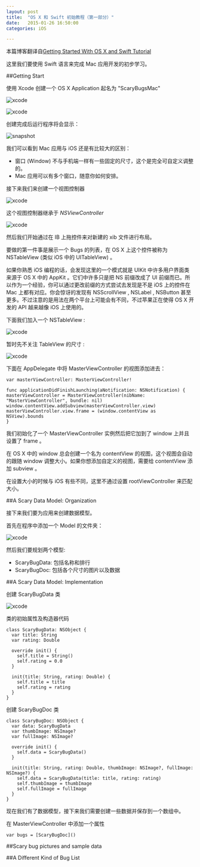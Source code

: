 ```yaml
---
layout: post
title:  "OS X 和 Swift 初始教程（第一部分）"
date:   2015-01-26 16:50:00
categories: iOS

---
```


本篇博客翻译自[Getting Started With OS X and Swift Tutorial][1]

这里我们要使用 Swift 语言来完成 Mac 应用开发的初步学习。

##Getting Start

使用 Xcode 创建一个 OS X Application 起名为 "ScaryBugsMac"

![xcode](http://cdn5.raywenderlich.com/wp-content/uploads/2014/11/smats-newproject-700x407.png)

![xcode](http://cdn2.raywenderlich.com/wp-content/uploads/2014/11/smats-newproject2-700x404.png)

创建完成后运行程序将会显示：

![snapshot](http://cdn2.raywenderlich.com/wp-content/uploads/2014/11/smats-emptywindow.png)

我们可以看到 Mac 应用与 iOS 还是有比较大的区别：

* 窗口 (Window) 不与手机端一样有一些固定的尺寸，这个是完全可自定义调整的。
* Mac 应用可以有多个窗口，随意你如何安排。

接下来我们来创建一个视图控制器

![xcode](http://cdn1.raywenderlich.com/wp-content/uploads/2014/11/smats-newmasterviewcontroller1-700x406.png)

这个视图控制器继承于 *NSViewController*

![xcode](http://cdn4.raywenderlich.com/wp-content/uploads/2014/11/smats-newmasterviewcontroller2-700x406.png)

然后我们开始通过在 IB 上拖控件来对新建的 xib 文件进行布局。

要做的第一件事是展示一个 Bugs 的列表，在 OS X 上这个控件被称为 NSTableView (类似 iOS 中的 UITableView) 。

如果你熟悉 iOS 编程的话，会发现这里的一个模式就是 UIKit 中许多用户界面类来源于 OS X 中的 AppKit 。它们中许多只是把 NS 前缀改成了 UI 前缀而已。所以作为一个经验，你可以通过更改前缀的方式尝试去发现是不是 iOS 上的控件在 Mac 上都有对应。你会惊讶的发现有 NSScrollView , NSLabel , NSButton 甚至更多。不过注意的是用法在两个平台上可能会有不同，不过苹果正在使得 OS X 开发的 API 越来越像 iOS 上使用的。

下面我们加入一个 NSTableView :

![xcode](http://cdn1.raywenderlich.com/wp-content/uploads/2014/11/smats-addbugstableview-700x419.png)

暂时先不关注 TableView 的尺寸 :

![xcode](http://cdn1.raywenderlich.com/wp-content/uploads/2014/11/smats-addbugstableview2-700x411.png)

下面在 AppDelegate 中将 MasterViewController 的视图添加进去：


	var masterViewController: MasterViewController!

	func applicationDidFinishLaunching(aNotification: NSNotification) {
	masterViewController = MasterViewController(nibName: "MasterViewController", bundle: nil)
	window.contentView.addSubview(masterViewController.view)
	masterViewController.view.frame = (window.contentView as NSView).bounds
	}



我们初始化了一个 MasterViewController 实例然后把它加到了 window 上并且设置了 frame 。

在 OS X 中的 window 总会创建一个名为 contentView 的视图，这个视图会自动的跟随 window 调整大小。如果你想添加自定义的视图，需要给 contentView 添加 subview 。

在设置大小的时候与 iOS 有些不同，这里不通过设置 rootViewController 来匹配大小。


##A Scary Data Model: Organization

接下来我们要为应用来创建数据模型。

首先在程序中添加一个 Model 的文件夹：

![xcode](http://cdn5.raywenderlich.com/wp-content/uploads/2014/11/smats-projectnavigator4-Model.png)

然后我们要规划两个模型:

* ScaryBugData: 包括名称和排行
* ScaryBugDoc: 包括各个尺寸的图片以及数据

##A Scary Data Model: Implementation

创建 ScaryBugData 类

![xcode](http://cdn4.raywenderlich.com/wp-content/uploads/2014/11/smats-createscarybugdata-700x406.png)

类的初始属性及构造器代码


	class ScaryBugData: NSObject {
	  var title: String
	  var rating: Double
	  
	  override init() {
	    self.title = String()
	    self.rating = 0.0
	  }
	  
	  init(title: String, rating: Double) {
	    self.title = title
	    self.rating = rating
	  }
	}


创建 ScaryBugDoc 类


	class ScaryBugDoc: NSObject {
	  var data: ScaryBugData
	  var thumbImage: NSImage?
	  var fullImage: NSImage?
	  
	  override init() {
	    self.data = ScaryBugData()
	  }
	  
	  init(title: String, rating: Double, thumbImage: NSImage?, fullImage: NSImage?) {
	    self.data = ScaryBugData(title: title, rating: rating)
	    self.thumbImage = thumbImage
	    self.fullImage = fullImage
	  }
	}


现在我们有了数据模型，接下来我们需要创建一些数据并保存到一个数组中。

在 MasterViewController 中添加一个属性

	var bugs = [ScaryBugDoc]()


##Scary bug pictures and sample data





##A Different Kind of Bug List

















[1]:http://www.raywenderlich.com/87002/getting-started-with-os-x-and-swift-tutorial-part-1